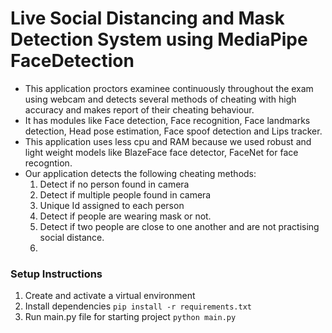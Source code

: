 # Live Social Distancing and Mask Detection System using MediaPipe FaceDetection

- This application proctors examinee continuously throughout the exam using webcam and detects several methods of cheating with high accuracy and makes report of their cheating behaviour. 
- It has modules like Face detection, Face recognition, Face landmarks detection, Head pose estimation, Face spoof detection and Lips tracker.
- This application uses less cpu and RAM because we used robust and light weight models like BlazeFace face detector, FaceNet for face recogntion.
- Our application detects the following cheating methods:
  1. Detect if no person found in camera
  2. Detect if multiple people found in camera
  3. Unique Id assigned to each person
  4. Detect if people are wearing mask or not.
  5. Detect if two people are close to one another and are not practising social distance.
  6. 


### Setup Instructions
1. Create and activate a virtual environment
2. Install dependencies `pip install -r requirements.txt`
3. Run main.py file for starting project `python main.py`

